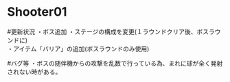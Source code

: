 # Shooter01

#更新状況
・ボス追加
・ステージの構成を変更(１ラウンドクリア後、ボスラウンドに)  
・アイテム「バリア」の追加(ボスラウンドのみ使用)  

#バグ等
・ボスの随伴機からの攻撃を乱数で行っている為、まれに球が全く発射されない時がある。  
